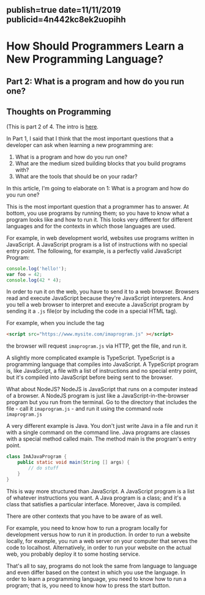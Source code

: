 publish=true
date=11/11/2019
publicid=4n442kc8ek2uopihh
---
# How Should Programmers Learn a New Programming Language?
## Part 2: What is a program and how do you run one?
## Thoughts on Programming

(This is part 2 of 4. The intro is [here](/articles/how-should-programmers-learn-a-new-programming-language-part-1.html).

In Part 1, I said that I think that the most important questions that a developer can ask when learning a new programming are:

1) What is a program and how do you run one?
2) What are the medium sized building blocks that you build programs with?
3) What are the tools that should be on your radar?

In this article, I'm going to elaborate on 1: What is a program and how do you run one?

This is the most important question that a programmer has to answer. At bottom, you use programs by running them; so you have to know what a program looks like and how to run it. This looks very different for different languages and for the contexts in which those languages are used.

For example, in web development world, websites use programs written in JavaScript. A JavaScript program is a list of instructions with no special entry point. The following, for example, is a perfectly valid JavaScript Program:

```javascript
console.log('hello!');
var foo = 42;
console.log(42 * 4);
```

In order to run it on the web, you have to send it to a web browser. Browsers read and execute JavaScript because they're JavaScript interpreters. And you tell a web browser to interpret and execute a JavaScript program by sending it a `.js` file(or by including the code in a special HTML tag).

For example, when you include the tag

```html
<script src="https://www.mysite.com/imaprogram.js" ></script>
```

the browser will request `imaprogram.js` via HTTP, get the file, and run it.

A slightly more complicated example is TypeScript. TypeScript is a programming language that compiles into JavaScript. A TypeScript program is, like JavaScript, a file with a list of instructions and no special entry point, but it's compiled into JavaScript before being sent to the browser.

What about NodeJS? NodeJS is JavaScript that runs on a computer instead of a browser. A NodeJS program is just like a JavaScript-in-the-browser program but you run from the terminal. Go to the directory that includes the file - call it `imaprogram.js` - and run it using the command `node imaprogram.js`

A very different example is Java. You don't just write Java in a file and run it with a single command on the command line. Java programs are classes with a special method called main. The method main is the program's entry point.  

```java
class ImAJavaProgram {
	public static void main(String [] args) {
    	// do stuff
    }
}
```

This is way more structured than JavaScript. A JavaScript program is a list of whatever instructions you want. A Java program is a class; and it's a class that satisfies a particular interface. Moreover, Java is compiled.

There are other contexts that you have to be aware of as well.

For example, you need to know how to run a program locally for development versus how to run it in production. In order to run a website locally, for example, you run a web server on your computer that serves the code to localhost. Alternatively, in order to run your website on the actual web, you probably deploy it to some hosting service.

That's all to say, programs do not look the same from language to language and even differ based on the context in which you use the language. In order to learn a programming language, you need to know how to run a program; that is, you need to know how to press the start button.
